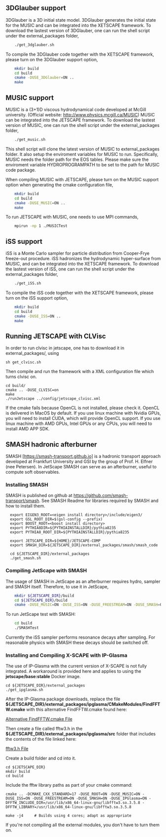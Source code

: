 ## 3DGlauber support

3DGlauber is a 3D initial state model. 3DGlauber generates the initial state for
the MUSIC and can be integrated into the XETSCAPE framework. To download the lastest
version of 3DGlauber, one can run the shell script under the external_packages folder,

```bash
    ./get_3dglauber.sh
```

To compile the 3DGlauber code together with the XETSCAPE framework, please turn
on the 3DGlauber support option,

```bash
    mkdir build
    cd build
    cmake -DUSE_3DGlauber=ON ..
    make
```

## MUSIC support

MUSIC is a (3+1)D viscous hydrodynamical code developed at McGill university.
(Official website: http://www.physics.mcgill.ca/MUSIC)
MUSIC can be integrated into the JETSCAPE framework. To download the lastest
version of MUSIC, one can run the shell script under the external_packages folder,

```bash
    ./get_music.sh
```

This shell script will clone the latest version of MUSIC to external_packages folder.
It also setup the enviroment variables for MUSIC to run. Specifically, MUSIC
needs the folder path for the EOS tables. Please make sure the enviroment
variable HYDROPROGRAMPATH to be set to the path for MUSIC code package.

When compiling MUSIC with JETSCAPE, please turn on the MUSIC support option
when generating the cmake configuration file,

```bash
    mkdir build
    cd build
    cmake -DUSE_MUSIC=ON ..
    make
```

To run JETSCAPE with MUSIC, one needs to use MPI commands,

```bash
    mpirun -np 1 ./MUSICTest
```

## iSS support

iSS is a Monte Carlo sampler for particle distribution from Cooper-Frye freeze-out procedure.
iSS hadronizes the hydrodynamic hyper-surface from MUSIC, and can be integrated into the XETSCAPE framework.
To download the lastest version of iSS, one can run the shell script under the external_packages folder,

```bash
    ./get_iSS.sh
```

To compile the iSS code together with the XETSCAPE framework, please turn
on the iSS support option,

```bash
    mkdir build
    cd build
    cmake -DUSE_ISS=ON ..
    make
```

## Running JETSCAPE with CLVisc
In order to run clvisc in jetscape, one has to download it in external\_packages/, using 

```
sh get_clvisc.sh
```

Then compile and run the framework with a XML configuration file which turns clvisc on.
```
cd build/
cmake .. -DUSE_CLVISC=on
make
./runJetscape ../config/jetscape_clvisc.xml
```
If the cmake fails because OpenCL is not installed, please check it.
OpenCL is delivered in MacOS by default. 
If you use linux machine with Nvidia GPUs, you will need to install CUDA,
which will provide OpenCL support.
If you use linux machine with AMD GPUs, Intel GPUs or any CPUs,
you will need to install AMD APP SDK.

## SMASH hadronic afterburner

SMASH [https://smash-transport.github.io] is a hadronic transport approach
developed at Frankfurt University and GSI by the group of
Prof. H. Elfner (nee Petersen).  In JetScape SMASH can
serve as an afterburner, useful to compute soft observables.

### Installing SMASH

SMASH is published on github at https://github.com/smash-transport/smash.
See SMASH Readme for libraries required by SMASH and how to install them.

```
  export EIGEN3_ROOT=<eigen install directory>/include/eigen3/
  export GSL_ROOT_DIR=$(gsl-config --prefix)
  export BOOST_ROOT=<boost install directory>
  export PYTHIA8DIR=${PYTHIAINSTALLDIR}/pythia8235
  export PYTHIA8_ROOT_DIR=${PYTHIAINSTALLDIR}/pythia8235

  export JETSCAPE_DIR=${HOME}/JETSCAPE-COMP
  export SMASH_DIR=${JETSCAPE_DIR}/external_packages/smash/smash_code

  cd ${JETSCAPE_DIR}/external_packages
  ./get_smash.sh
```

### Compiling JetScape with SMASH

The usage of SMASH in JetScape as an afterburner requires hydro,
sampler and SMASH itself. Therefore, to use it in JetScape,

```bash
    mkdir ${JETSCAPE_DIR}/build
    cd ${JETSCAPE_DIR}/build
    cmake -DUSE_MUSIC=ON -DUSE_ISS=ON -DUSE_FREESTREAM=ON -DUSE_SMASH=ON ..
```

To run JetScape test with SMASH:

```bash
    cd build
    ./SMASHTest
```

Currently the iSS sampler performs resonance decays after sampling.
For reasonable physics with SMASH these decays should be switched off.

### Installing and Compiling X-SCAPE with IP-Glasma

The use of IP-Glasma with the current version of X-SCAPE is not fully integrated.  A workaround is provided here and applies to using the **jetscape/base:stable** Docker image.

```
cd ${JETSCAPE_DIR}/external_packages
./get_ipglasma.sh
```
After the IP-Glasma package downloads, replace the file **${JETSCAPE_DIR}/external_packages/ipglasma/CMakeModules/FindFFTW.cmake** with this alternative FindFFTW.cmake found here:

[Alternative FindFFTW.cmake File](https://git.jinr.ru/nica/bmnroot/-/blob/9fb98e26eb3e27fe379d3a61bad5d1567665bd81/cmake/modules/FindFFTW.cmake)

Then create a file called fftw3.h in the **${JETSCAPE_DIR}/external_packages/ipglasma/src** folder that includes the contents of the file linked here:

[fftw3.h File](https://github.com/FFTW/fftw3/blob/master/api/fftw3.h)

Create a build folder and cd into it.
```
cd ${JETSCAPE_DIR}
mkdir build
cd build
```

Include the fftw library paths as part of your cmake command:

```
cmake .. -DCMAKE_CXX_STANDARD=17 -DUSE_ROOT=ON -DUSE_MUSIC=ON -DUSE_ISS=ON -DUSE_FREESTREAM=ON -DUSE_SMASH=ON -DUSE_IPGlasma=ON -DFFTW_INCLUDE_DIR=/usr/lib/x86_64-linux-gnu/libfftw3.so.3.5.8 -DFFTW_LIBRARY=/usr/lib/x86_64-linux-gnu/libfftw3.so.3.5.8

make -j4     # Builds using 4 cores; adapt as appropriate
```
If you're not compiling all the external modules, you don't have to turn them on.
